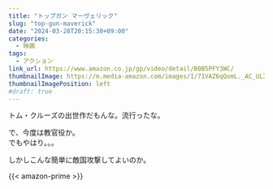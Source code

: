 ```yaml
---
title: "トップガン マーヴェリック"
slug: "top-gun-maverick"
date: "2024-03-28T20:15:30+09:00"
categories:
  - 映画
tags:
  - アクション
link_url: https://www.amazon.co.jp/gp/video/detail/B0B5PFY3WC/
thumbnailImage: https://m.media-amazon.com/images/I/71VAZ6qQomL._AC_UL320_.jpg
thumbnailImagePosition: left
#draft: true
---
```

トム・クルーズの出世作だもんな。流行ったな。
<!--more-->
で、今度は教官役か。  
でもやはり。。。

しかしこんな簡単に敵国攻撃してよいのか。

{{< amazon-prime >}}
